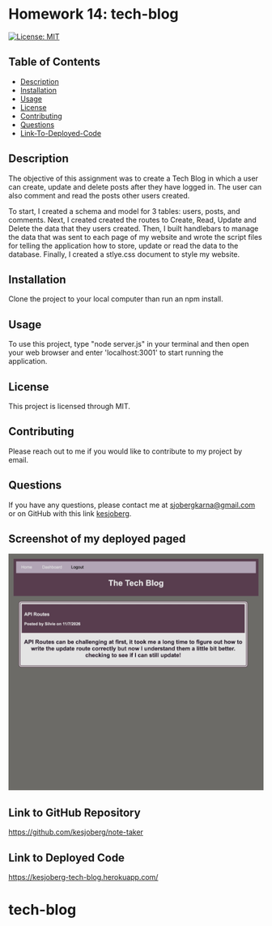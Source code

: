 # Homework 14: tech-blog
[![License: MIT](https://img.shields.io/badge/License-MIT-yellow.svg)](https://opensource.org/licenses/MIT)
## Table of Contents
* [Description](#description)
* [Installation](#installation)
* [Usage](#usage)
* [License](#license)
* [Contributing](#contributing)
* [Questions](#questions)
* [Link-To-Deployed-Code](#link-to-deployed-code)
  
## Description
The objective of this assignment was to create a Tech Blog in which a user can create, update and delete posts after they have logged in. The user can also comment and read the posts other users created. 

To start, I created a schema and model for 3 tables: users, posts, and comments. Next, I created created the routes to Create, Read, Update and Delete the data that they users created. Then, I built handlebars to manage the data that was sent to each page of my website and wrote the script files for telling the application how to store, update or read the data to the database. Finally, I created a stlye.css document to style my website.  


## Installation
Clone the project to your local computer than run an npm install.

## Usage
To use this project, type "node server.js" in your terminal and then open your web browser and enter 'localhost:3001' to start running the application. 

## License
This project is licensed through MIT.

## Contributing
Please reach out to me if you would like to contribute to my project by email.


## Questions
If you have any questions, please contact me at sjobergkarna@gmail.com or on GitHub with this link [kesjoberg](https://github.com/kesjoberg).

## Screenshot of my deployed paged
![Screenshot of a working page from example](./assets/homepage_tech_blog_screenshot.jpg)


## Link to GitHub Repository
https://github.com/kesjoberg/note-taker

## Link to Deployed Code
https://kesjoberg-tech-blog.herokuapp.com/
 
# tech-blog